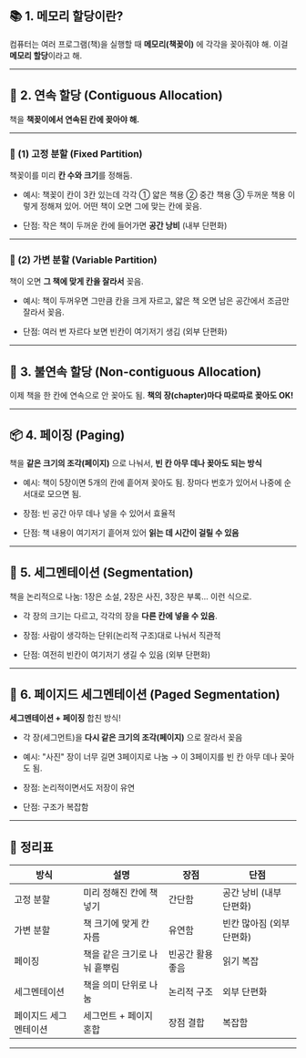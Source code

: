 ## 📚 1. 메모리 할당이란?

컴퓨터는 여러 프로그램(책)을 실행할 때
**메모리(책꽂이)** 에 각각을 꽂아줘야 해.
이걸 **메모리 할당**이라고 해.

---

## 🔹 2. 연속 할당 (Contiguous Allocation)

책을 **책꽂이에서 연속된 칸에 꽂아야 해.**

---

### 📏 (1) 고정 분할 (Fixed Partition)

책꽂이를 미리 **칸 수와 크기**를 정해둠.

- 예시:
  책꽂이 칸이 3칸 있는데 각각
  ① 얇은 책용
  ② 중간 책용
  ③ 두꺼운 책용
  이렇게 정해져 있어.
  어떤 책이 오면 그에 맞는 칸에 꽂음.

- 단점:
  작은 책이 두꺼운 칸에 들어가면 **공간 낭비** (내부 단편화)

---

### 📐 (2) 가변 분할 (Variable Partition)

책이 오면 **그 책에 맞게 칸을 잘라서** 꽂음.

- 예시:
  책이 두꺼우면 그만큼 칸을 크게 자르고,
  얇은 책 오면 남은 공간에서 조금만 잘라서 꽂음.

- 단점:
  여러 번 자르다 보면 빈칸이 여기저기 생김 (외부 단편화)

---

## 🔸 3. 불연속 할당 (Non-contiguous Allocation)

이제 책을 한 칸에 연속으로 안 꽂아도 됨.
**책의 장(chapter)마다 따로따로 꽂아도 OK!**

---

## 📦 4. 페이징 (Paging)

책을 **같은 크기의 조각(페이지)** 으로 나눠서,
**빈 칸 아무 데나 꽂아도 되는 방식**

- 예시:
  책이 5장이면 5개의 칸에 흩어져 꽂아도 됨.
  장마다 번호가 있어서 나중에 순서대로 모으면 됨.

- 장점:
  빈 공간 아무 데나 넣을 수 있어서 효율적

- 단점:
  책 내용이 여기저기 흩어져 있어 **읽는 데 시간이 걸릴 수 있음**

---

## 🧩 5. 세그멘테이션 (Segmentation)

책을 논리적으로 나눔:
1장은 소설, 2장은 사진, 3장은 부록... 이런 식으로.

- 각 장의 크기는 다르고,
  각각의 장을 **다른 칸에 넣을 수 있음**.

- 장점:
  사람이 생각하는 단위(논리적 구조)대로 나눠서 직관적

- 단점:
  여전히 빈칸이 여기저기 생길 수 있음 (외부 단편화)

---

## 🔀 6. 페이지드 세그멘테이션 (Paged Segmentation)

**세그멘테이션 + 페이징** 합친 방식!

- 각 장(세그먼트)을 **다시 같은 크기의 조각(페이지)** 으로 잘라서 꽂음

- 예시:
  "사진" 장이 너무 길면 3페이지로 나눔 →
  이 3페이지를 빈 칸 아무 데나 꽂아도 됨.

- 장점:
  논리적이면서도 저장이 유연

- 단점:
  구조가 복잡함

---

## 📌 정리표

| 방식                  | 설명                         | 장점             | 단점                      |
| --------------------- | ---------------------------- | ---------------- | ------------------------- |
| 고정 분할             | 미리 정해진 칸에 책 넣기     | 간단함           | 공간 낭비 (내부 단편화)   |
| 가변 분할             | 책 크기에 맞게 칸 자름       | 유연함           | 빈칸 많아짐 (외부 단편화) |
| 페이징                | 책을 같은 크기로 나눠 흩뿌림 | 빈공간 활용 좋음 | 읽기 복잡                 |
| 세그멘테이션          | 책을 의미 단위로 나눔        | 논리적 구조      | 외부 단편화               |
| 페이지드 세그멘테이션 | 세그먼트 + 페이지 혼합       | 장점 결합        | 복잡함                    |

---
